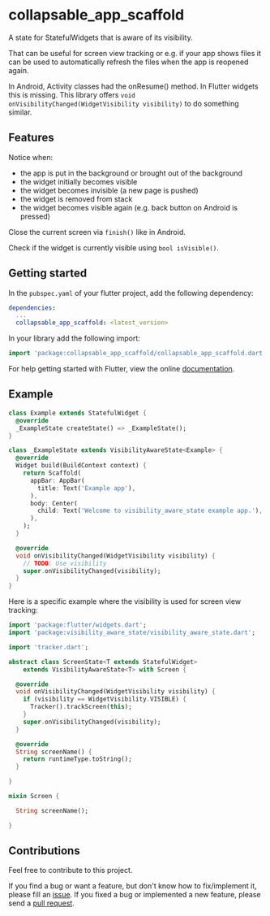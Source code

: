 # collapsable_app_scaffold

A state for StatefulWidgets that is aware of its visibility.

That can be useful for screen view tracking or e.g. if your app shows files it can be used to
automatically refresh the files when the app is reopened again.

In Android, Activity classes had the onResume() method. In Flutter widgets this is missing. This
library offers `void onVisibilityChanged(WidgetVisibility visibility)` to do something similar.

## Features

Notice when:
* the app is put in the background or brought out of the background
* the widget initially becomes visible
* the widget becomes invisible (a new page is pushed)
* the widget is removed from stack
* the widget becomes visible again (e.g. back button on Android is pressed)

Close the current screen via `finish()` like in Android.

Check if the widget is currently visible using `bool isVisible()`.

## Getting started

In the `pubspec.yaml` of your flutter project, add the following dependency:

```yaml
dependencies:
  ...
  collapsable_app_scaffold: <latest_version>
```

In your library add the following import:

```dart
import 'package:collapsable_app_scaffold/collapsable_app_scaffold.dart';
```

For help getting started with Flutter, view the online [documentation](https://flutter.io/).

## Example

```dart
class Example extends StatefulWidget {
  @override
  _ExampleState createState() => _ExampleState();
}

class _ExampleState extends VisibilityAwareState<Example> {
  @override
  Widget build(BuildContext context) {
    return Scaffold(
      appBar: AppBar(
        title: Text('Example app'),
      ),
      body: Center(
        child: Text('Welcome to visibility_aware_state example app.'),
      ),
    );
  }

  @override
  void onVisibilityChanged(WidgetVisibility visibility) {
    // TODO: Use visibility
    super.onVisibilityChanged(visibility);
  }
}
```

Here is a specific example where the visibility is used for screen view tracking:

```dart
import 'package:flutter/widgets.dart';
import 'package:visibility_aware_state/visibility_aware_state.dart';

import 'tracker.dart';

abstract class ScreenState<T extends StatefulWidget>
    extends VisibilityAwareState<T> with Screen {

  @override
  void onVisibilityChanged(WidgetVisibility visibility) {
    if (visibility == WidgetVisibility.VISIBLE) {
      Tracker().trackScreen(this);
    }
    super.onVisibilityChanged(visibility);
  }

  @override
  String screenName() {
    return runtimeType.toString();
  }

}

mixin Screen {

  String screenName();

}
```

## Contributions

Feel free to contribute to this project.

If you find a bug or want a feature, but don't know how to fix/implement it, please fill an [issue](https://github.com/timobaehr/collapsable_app_scaffold/issues).
If you fixed a bug or implemented a new feature, please send a [pull request](https://github.com/timobaehr/collapsable_app_scaffold/pulls).